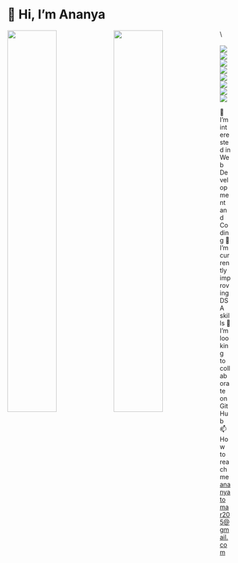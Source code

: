 # 👋 Hi, I’m Ananya
<img align="left" width ="47%" src="https://github-readme-stats.vercel.app/api?username=Ananyatomar25&show_icons=true&theme=radical"/>
<img align="left" width ="47%" src="https://github-readme-stats.vercel.app/api/top-langs/?username=Ananyatomar25&layout=compact&show_icons=true&theme=radical"/>\
<br />
<br />
<img align="left" src="https://img.shields.io/badge/c++-%2300599C.svg?style=for-the-badge&logo=c%2B%2B&logoColor=white"/>
<img align="left" src="https://img.shields.io/badge/node.js-6DA55F?style=for-the-badge&logo=node.js&logoColor=white"/>
<img align="left" src="https://img.shields.io/badge/javascript-%23323330.svg?style=for-the-badge&logo=javascript&logoColor=%23F7DF1E"/>
<img align="left" src="https://img.shields.io/badge/MongoDB-%234ea94b.svg?style=for-the-badge&logo=mongodb&logoColor=white"/>
<img align="left" src="https://img.shields.io/badge/html5-%23E34F26.svg?style=for-the-badge&logo=html5&logoColor=white"/>
<img align="left" src="https://img.shields.io/badge/css3-%231572B6.svg?style=for-the-badge&logo=css3&logoColor=white"/>
<img align="left" src="https://img.shields.io/badge/bootstrap-%23563D7C.svg?style=for-the-badge&logo=bootstrap&logoColor=white"/>
<img  src="https://img.shields.io/badge/react-%2320232a.svg?style=for-the-badge&logo=react&logoColor=%2361DAFB"/>
<br />



 👀 I’m interested in Web Development and Coding
 🌱 I’m currently improving DSA skills
 💞️ I’m looking to collaborate on GitHub
 📫 How to reach me ananyatomar205@gmail.com


<!---
Ananyatomar25/Ananyatomar25 is a ✨ special ✨ repository because its `README.md` (this file) appears on your GitHub profile.
You can click the Preview link to take a look at your changes.
--->
